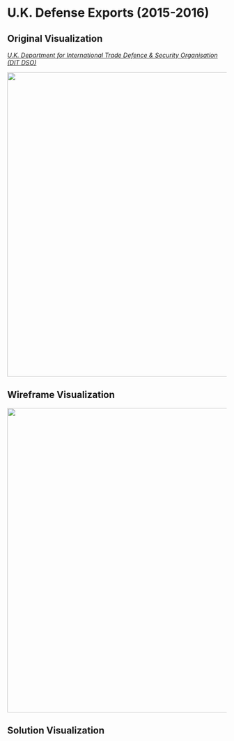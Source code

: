 # U.K. Defense Exports (2015-2016)
## Original Visualization
*[U.K. Department for International Trade Defence & Security Organisation (DIT DSO)](https://assets.publishing.service.gov.uk/government/uploads/system/uploads/attachment_data/file/631343/UK_defence_and_security_export_statistics_2016_Final_Version.pdf)*

<img src="https://user-images.githubusercontent.com/93099291/141019156-0bb9ecea-bbf9-4816-adef-0d16deebef79.png" width="700" />

## Wireframe Visualization
<img src="https://user-images.githubusercontent.com/93099291/141019343-c5e09cc9-537c-42ce-ac88-acd7cad3e922.png" width="700" />                                               

## Solution Visualization
<div class="flourish-embed flourish-chart" data-src="visualisation/7753690"><script src="https://public.flourish.studio/resources/embed.js" width="900"></script></div>
